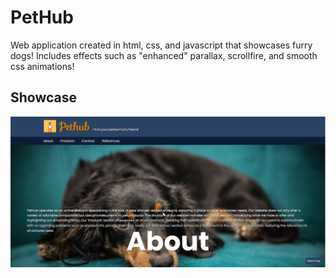 # PetHub

Web application created in html, css, and javascript that showcases furry dogs! Includes effects such as "enhanced" parallax, scrollfire, and smooth css animations!

## Showcase
[![Demo](img/thumbnail.PNG)](https://youtu.be/MWaLBdyhtPc)
